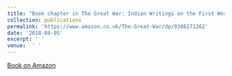 ```yaml
---
title: "Book chapter in The Great War: Indian Writings on the First World War by Rakhshanda Jalil, Bloomsbury (2018)"
collection: publications
permalink: 'https://www.amazon.co.uk/The-Great-War/dp/9388271262'
date: '2018-04-05'
excerpt: ' ' 
venue:  ' '
---
```

[Book on Amazon](https://www.amazon.co.uk/The-Great-War/dp/9388271262)
